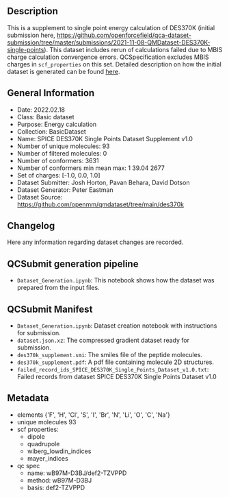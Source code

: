 ## Description

This is a supplement to single point energy calculation of DES370K (initial submission here, https://github.com/openforcefield/qca-dataset-submission/tree/master/submissions/2021-11-08-QMDataset-DES370K-single-points).
This dataset includes rerun of calculations failed due to MBIS charge calculation convergence errors.
QCSpecification excludes MBIS charges in `scf_properties` on this set.
Detailed description on how the initial dataset is generated can be found [here](https://github.com/openmm/qmdataset/tree/main/des370k).

## General Information

 - Date: 2022.02.18
 - Class: Basic dataset 
 - Purpose: Energy calculation
 - Collection: BasicDataset
 - Name: SPICE DES370K Single Points Dataset Supplement v1.0
 - Number of unique molecules:        93
 - Number of filtered molecules:      0
 - Number of conformers:              3631
 - Number of conformers min mean max: 1 39.04 2677
 - Set of charges: [-1.0, 0.0, 1.0]
 - Dataset Submitter: Josh Horton, Pavan Behara, David Dotson
 - Dataset Generator: Peter Eastman
 - Dataset Source: https://github.com/openmm/qmdataset/tree/main/des370k

## Changelog

Here any information regarding dataset changes are recorded.

## QCSubmit generation pipeline

 - `Dataset_Generation.ipynb`: This notebook shows how the dataset was prepared from the input files. 
 
## QCSubmit Manifest

- `Dataset_Generation.ipynb`: Dataset creation notebook with instructions for submission.
- `dataset.json.xz`: The compressed gradient dataset ready for submission.
- `des370k_supplement.smi`: The smiles file of the peptide molecules.
- `des370k_supplement.pdf`: A pdf file containing molecule 2D structures.
- `failed_record_ids_SPICE_DES370K_Single_Points_Dataset_v1.0.txt`: Failed records from dataset SPICE DES370K Single Points Dataset v1.0
 
## Metadata

- elements {'F', 'H', 'Cl', 'S', 'I', 'Br', 'N', 'Li', 'O', 'C', 'Na'}
- unique molecules 93
- scf properties:
    - dipole
    - quadrupole
    - wiberg_lowdin_indices
    - mayer_indices
- qc spec
    - name: wB97M-D3BJ/def2-TZVPPD
    - method: wB97M-D3BJ
    - basis: def2-TZVPPD
    
